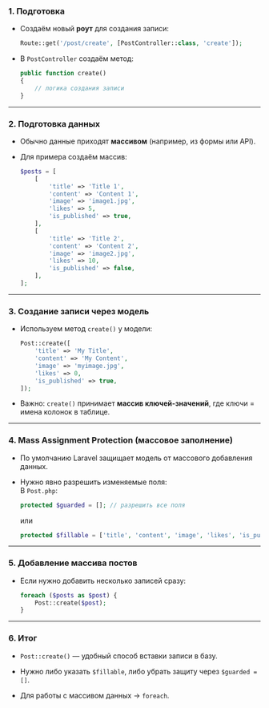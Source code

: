 ### 1. Подготовка

- Создаём новый **роут** для создания записи:
    
    ```php
    Route::get('/post/create', [PostController::class, 'create']);
    ```
    
- В `PostController` создаём метод:
    
    ```php
    public function create()
    {
        // логика создания записи
    }
    ```
    

---

### 2. Подготовка данных

- Обычно данные приходят **массивом** (например, из формы или API).
    
- Для примера создаём массив:
    
    ```php
    $posts = [
        [
            'title' => 'Title 1',
            'content' => 'Content 1',
            'image' => 'image1.jpg',
            'likes' => 5,
            'is_published' => true,
        ],
        [
            'title' => 'Title 2',
            'content' => 'Content 2',
            'image' => 'image2.jpg',
            'likes' => 10,
            'is_published' => false,
        ],
    ];
    ```
    

---

### 3. Создание записи через модель

- Используем метод `create()` у модели:
    
    ```php
    Post::create([
        'title' => 'My Title',
        'content' => 'My Content',
        'image' => 'myimage.jpg',
        'likes' => 0,
        'is_published' => true,
    ]);
    ```
    
- Важно: `create()` принимает **массив ключей-значений**, где ключи = имена колонок в таблице.
    

---

### 4. Mass Assignment Protection (массовое заполнение)

- По умолчанию Laravel защищает модель от массового добавления данных.
    
- Нужно явно разрешить изменяемые поля:  
    В `Post.php`:
    
    ```php
    protected $guarded = []; // разрешить все поля
    ```
    
    или
    
    ```php
    protected $fillable = ['title', 'content', 'image', 'likes', 'is_published'];
    ```
    

---

### 5. Добавление массива постов

- Если нужно добавить несколько записей сразу:
    
    ```php
    foreach ($posts as $post) {
        Post::create($post);
    }
    ```
    

---

### 6. Итог

- `Post::create()` — удобный способ вставки записи в базу.
    
- Нужно либо указать `$fillable`, либо убрать защиту через `$guarded = []`.
    
- Для работы с массивом данных → `foreach`.
    
